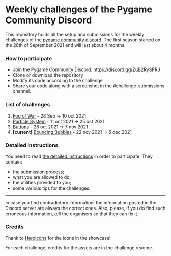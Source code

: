# Weekly challenges of the Pygame Community Discord

This repository holds all the setup and submissions 
for the weekly challenges of the [pygame community discord](https://discord.gg/ZuB2RySPRJ).
The first season started on the 28th of September 2021 and will last about 4 months.

### How to participate

 - Join the Pygame Community Discord: https://discord.gg/ZuB2RySPRJ
 - Clone or download the repository
 - Modify its code according to the challenge
 - Share your code along with a screenshot in the #challenge-submissions channel.
 
### List of challenges

1. [Fog of War](./01-fog-of-war) - 28 Sep → 10 oct 2021
2. [Particle System](./02-particle-system) - 11 oct 2021 → 25 oct 2021
3. [Buttons](./03-buttons) - 28 oct 2021 → 7 nov 2021
4. **[current]** [Bouncing Bubbles](./04-bouncing-bubbles) - 22 nov 2021 → 5 dec 2021


### Detailed instructions

You need to read [the detailed instructions](./general_instructions.md)
in order to participate. They contain:
 - the submission process;
 - what you are allowed to do;
 - the utilities provided to you;
 - some various tips for the challenges.

---
In case you find contradictory information, the information posted in the 
Discord server are always the correct ones. Also, please, if you do find such erroneous information,
tell the organisers so that they can fix it.

### Credits

Thank to [Heroicons](https://heroicons.com/)
for the icons in the showcase! 

For each challenge, credits for the assets 
are in the challenge readme.